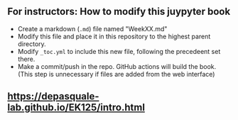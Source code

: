 ## For instructors: How to modify this juypyter book

- Create a markdown (`.md`) file named "WeekXX.md"
- Modify this file and place it in this repository to the highest parent directory.
- Modify `_toc.yml` to include this new file, following the precedeent set there.
- Make a commit/push in the repo. GitHub actions will build the book. (This step is unnecessary if files are added from the web interface)

## https://depasquale-lab.github.io/EK125/intro.html
